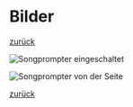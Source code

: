 # Bilder

[zurück](/)

![Songprompter eingeschaltet](/assets/images/image-1.jpg)

![Songprompter von der Seite](/assets/images/image-2.jpg)

[zurück](/)
